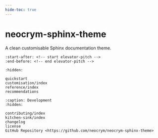 ```yaml
---
hide-toc: true
---
```


# neocrym-sphinx-theme

A clean customisable Sphinx documentation theme.

```{include} ../README.md
:start-after: <!-- start elevator-pitch -->
:end-before: <!-- end elevator-pitch -->
```

```{toctree}
:hidden:

quickstart
customisation/index
reference/index
recommendations
```

```{toctree}
:caption: Development
:hidden:

contributing/index
kitchen-sink/index
changelog
license
GitHub Repository <https://github.com/neocrym/neocrym-sphinx-theme>
```
